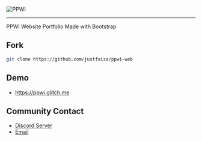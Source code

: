 ![PPWI](https://cdn.discordapp.com/attachments/793671676906569741/848430266293026828/20210516_165503.jpg)

-------
PPWI Website Portfolio Made with Bootstrap

## Fork
```bash
git clone https://github.com/justfaisa/ppwi-web
```
## Demo
- https://ppwi.glitch.me

## Community Contact
- [Discord Server](https://discord.gg/nykwJmmrXz)
- [Email](mailto:support@ppwi.com)
